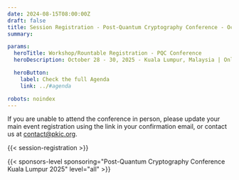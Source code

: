 ```yaml
---
date: 2024-08-15T08:00:00Z
draft: false
title: Session Registration - Post-Quantum Cryptography Conference - October 28 - 30, 2025 - Kuala Lumpur, Malaysia
summary:

params:
  heroTitle: Workshop/Rountable Registration - PQC Conference
  heroDescription: October 28 - 30, 2025 - Kuala Lumpur, Malaysia | Online

  heroButton: 
    label: Check the full Agenda
    link: ../#agenda

robots: noindex
---
```


If you are unable to attend the conference in person, please update your main event registration using the link in your confirmation email, or contact us at contact@pkic.org.

{{< session-registration >}}

  

{{< sponsors-level sponsoring="Post-Quantum Cryptography Conference Kuala Lumpur 2025" level="all" >}}